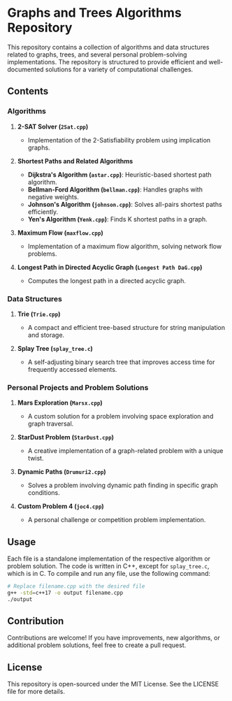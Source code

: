 # Graphs and Trees Algorithms Repository

This repository contains a collection of algorithms and data structures related to graphs, trees, and several personal problem-solving implementations. The repository is structured to provide efficient and well-documented solutions for a variety of computational challenges.

## Contents

### Algorithms

1. **2-SAT Solver (`2Sat.cpp`)**
   - Implementation of the 2-Satisfiability problem using implication graphs.

2. **Shortest Paths and Related Algorithms**
   - **Dijkstra's Algorithm (`astar.cpp`)**: Heuristic-based shortest path algorithm.
   - **Bellman-Ford Algorithm (`bellman.cpp`)**: Handles graphs with negative weights.
   - **Johnson's Algorithm (`johnson.cpp`)**: Solves all-pairs shortest paths efficiently.
   - **Yen's Algorithm (`Yenk.cpp`)**: Finds K shortest paths in a graph.

3. **Maximum Flow (`maxflow.cpp`)**
   - Implementation of a maximum flow algorithm, solving network flow problems.

4. **Longest Path in Directed Acyclic Graph (`Longest Path DaG.cpp`)**
   - Computes the longest path in a directed acyclic graph.

### Data Structures

1. **Trie (`Trie.cpp`)**
   - A compact and efficient tree-based structure for string manipulation and storage.

2. **Splay Tree (`splay_tree.c`)**
   - A self-adjusting binary search tree that improves access time for frequently accessed elements.

### Personal Projects and Problem Solutions

1. **Mars Exploration (`Marsx.cpp`)**
   - A custom solution for a problem involving space exploration and graph traversal.

2. **StarDust Problem (`StarDust.cpp`)**
   - A creative implementation of a graph-related problem with a unique twist.

3. **Dynamic Paths (`Drumuri2.cpp`)**
   - Solves a problem involving dynamic path finding in specific graph conditions.

4. **Custom Problem 4 (`joc4.cpp`)**
   - A personal challenge or competition problem implementation.

## Usage

Each file is a standalone implementation of the respective algorithm or problem solution. The code is written in C++, except for `splay_tree.c`, which is in C. To compile and run any file, use the following command:

```bash
# Replace filename.cpp with the desired file
g++ -std=c++17 -o output filename.cpp
./output
```

## Contribution

Contributions are welcome! If you have improvements, new algorithms, or additional problem solutions, feel free to create a pull request.

## License

This repository is open-sourced under the MIT License. See the LICENSE file for more details.
